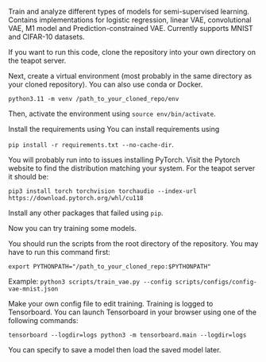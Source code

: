Train and analyze different types of models for semi-supervised learning. Contains implementations for logistic regression, linear VAE, convolutional VAE, M1 model and Prediction-constrained VAE. 
Currently supports MNIST and CIFAR-10 datasets.

If you want to run this code, clone the repository into your own directory on the teapot server.

Next, create a virtual environment (most probably in the same directory as your cloned repository). You can also use conda or Docker.

`python3.11 -m venv /path_to_your_cloned_repo/env`

Then, activate the environment using `source env/bin/activate`.

Install the requirements using You can install requirements using 

`pip install -r requirements.txt --no-cache-dir`.

You will probably run into to issues installing PyTorch. Visit the Pytorch website to find the distribution matching your system. For the teapot server it should be:

`pip3 install torch torchvision torchaudio --index-url https://download.pytorch.org/whl/cu118`

Install any other packages that failed using `pip`.

Now you can try training some models.

You should run the scripts from the root directory of the repository. You may have to run this command first:

`export PYTHONPATH="/path_to_your_cloned_repo:$PYTHONPATH"`

Example: `python3 scripts/train_vae.py --config scripts/configs/config-vae-mnist.json`

Make your own config file to edit training. Training is logged to Tensorboard. You can launch Tensorboard in your browser using one of the following commands:

`tensorboard --logdir=logs
python3 -m tensorboard.main --logdir=logs`

You can specify to save a model then load the saved model later.



